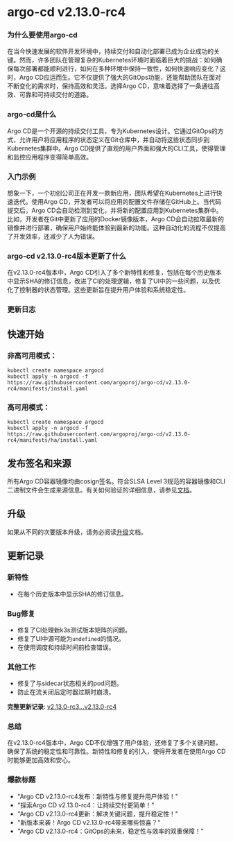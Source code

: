 # argo-cd v2.13.0-rc4
### 为什么要使用argo-cd

在当今快速发展的软件开发环境中，持续交付和自动化部署已成为企业成功的关键。然而，许多团队在管理复杂的Kubernetes环境时面临着巨大的挑战：如何确保每次部署都能顺利进行，如何在多种环境中保持一致性，如何快速响应变化？这时，Argo CD应运而生。它不仅提供了强大的GitOps功能，还能帮助团队在面对不断变化的需求时，保持高效和灵活。选择Argo CD，意味着选择了一条通往高效、可靠和可持续交付的道路。

### argo-cd是什么

Argo CD是一个开源的持续交付工具，专为Kubernetes设计。它通过GitOps的方式，允许用户将应用程序的状态定义在Git仓库中，并自动将这些状态同步到Kubernetes集群中。Argo CD提供了直观的用户界面和强大的CLI工具，使得管理和监控应用程序变得简单高效。

### 入门示例

想象一下，一个初创公司正在开发一款新应用，团队希望在Kubernetes上进行快速迭代。使用Argo CD，开发者可以将应用的配置文件存储在GitHub上。当代码提交后，Argo CD会自动检测到变化，并将新的配置应用到Kubernetes集群中。比如，开发者在Git中更新了应用的Docker镜像版本，Argo CD会自动拉取最新的镜像并进行部署，确保用户始终能体验到最新的功能。这种自动化的流程不仅提高了开发效率，还减少了人为错误。

### argo-cd v2.13.0-rc4版本更新了什么

在v2.13.0-rc4版本中，Argo CD引入了多个新特性和修复，包括在每个历史版本中显示SHA的修订信息，改进了CI的处理逻辑，修复了UI中的一些问题，以及优化了控制器的状态管理。这些更新旨在提升用户体验和系统稳定性。

### 更新日志

## 快速开始

### 非高可用模式：
```shell
kubectl create namespace argocd
kubectl apply -n argocd -f https://raw.githubusercontent.com/argoproj/argo-cd/v2.13.0-rc4/manifests/install.yaml
```

### 高可用模式：
```shell
kubectl create namespace argocd
kubectl apply -n argocd -f https://raw.githubusercontent.com/argoproj/argo-cd/v2.13.0-rc4/manifests/ha/install.yaml
```

## 发布签名和来源
所有Argo CD容器镜像均由cosign签名。符合SLSA Level 3规范的容器镜像和CLI二进制文件会生成来源信息。有关如何验证的详细信息，请参见[文档](https://argo-cd.readthedocs.io/en/stable/operator-manual/signed-release-assets)。

## 升级
如果从不同的次要版本升级，请务必阅读[升级](https://argo-cd.readthedocs.io/en/stable/operator-manual/upgrading/overview/)文档。

## 更新记录

### 新特性
- 在每个历史版本中显示SHA的修订信息。

### Bug修复
- 修复了CI处理新k3s测试版本矩阵的问题。
- 修复了UI中源可能为`undefined`的情况。
- 在使用调度和持续时间前检查错误。

### 其他工作
- 修复了与sidecar状态相关的pod问题。
- 防止在流关闭后定时器过期时崩溃。

**完整更新记录**: [v2.13.0-rc3...v2.13.0-rc4](https://github.com/argoproj/argo-cd/compare/v2.13.0-rc3...v2.13.0-rc4)

### 总结

在v2.13.0-rc4版本中，Argo CD不仅增强了用户体验，还修复了多个关键问题，确保了系统的稳定性和可靠性。新特性和修复的引入，使得开发者在使用Argo CD时能够更加高效和安心。

### 爆款标题

- "Argo CD v2.13.0-rc4发布：新特性与修复提升用户体验！"
- "探索Argo CD v2.13.0-rc4：让持续交付更简单！"
- "Argo CD v2.13.0-rc4更新：解决关键问题，提升稳定性！"
- "新版本来袭！Argo CD v2.13.0-rc4带来哪些惊喜？"
- "Argo CD v2.13.0-rc4：GitOps的未来，稳定性与效率的双重保障！"